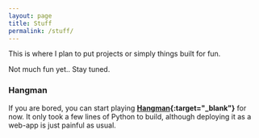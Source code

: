 ```yaml
---
layout: page
title: Stuff
permalink: /stuff/
---
```

This is where I plan to put projects or simply things built for fun.

Not much fun yet.. Stay tuned.

### Hangman

If you are bored, you can start playing **[Hangman](http://xiaoxiaowang87hangmangame.us/){:target="_blank"}** for now. It only took a few lines of Python to build, although deploying it as a web-app is just painful as usual. 
